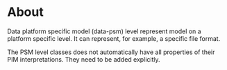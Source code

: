 # About
Data platform specific model (data-psm) level represent model on a platform specific level. 
It can represent, for example, a specific file format.

The PSM level classes does not automatically have all properties of  their PIM interpretations.
They need to be added explicitly.
